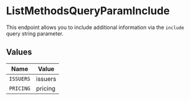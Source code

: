 # ListMethodsQueryParamInclude

This endpoint allows you to include additional information via the `include` query string parameter.


## Values

| Name      | Value     |
| --------- | --------- |
| `ISSUERS` | issuers   |
| `PRICING` | pricing   |
